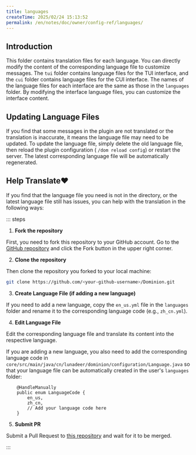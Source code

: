 ```yaml
---
title: languages
createTime: 2025/02/24 15:13:52
permalink: /en/notes/doc/owner/config-ref/languages/
---
```


## Introduction

This folder contains translation files for each language. You can directly modify the content of the corresponding
language file to customize messages. The `tui` folder contains language files for the TUI interface, and the `cui`
folder contains language files for the CUI interface. The names of the language files for each interface are the same as
those in the `languages` folder. By modifying the interface language files, you can customize the interface content.

## Updating Language Files

If you find that some messages in the plugin are not translated or the translation is inaccurate, it means the language
file may need to be updated.
To update the language file, simply delete the old language file, then reload the plugin configuration (
`/dom reload config`) or restart the server.
The latest corresponding language file will be automatically regenerated.

## Help Translate❤

If you find that the language file you need is not in the directory, or the latest language file still has issues, you
can help with the translation in the following ways:

::: steps

1. **Fork the repository**

First, you need to fork this repository to your GitHub account. Go to
the [GitHub repository](https://github.com/LunaDeerMC/Dominion) and click the Fork button in the upper right corner.

2. **Clone the repository**

Then clone the repository you forked to your local machine:

```bash
git clone https://github.com/<your-github-username>/Dominion.git
```

3. **Create Language File (if adding a new language)**

If you need to add a new language, copy the `en_us.yml` file in the `languages` folder and rename it to the
corresponding language code (e.g., `zh_cn.yml`).

4. **Edit Language File**

Edit the corresponding language file and translate its content into the respective language.

If you are adding a new language, you also need to add the corresponding language code in
`core/src/main/java/cn/lunadeer/dominion/configuration/Language.java` so that your language file can be automatically
created in the user's `languages` folder:

```java{5}
    @HandleManually
    public enum LanguageCode {
        en_us,
        zh_cn,
        // Add your language code here
    }
```

5. **Submit PR**

Submit a Pull Request to [this repository](https://github.com/LunaDeerMC/Dominion) and wait for it to be merged.

:::
